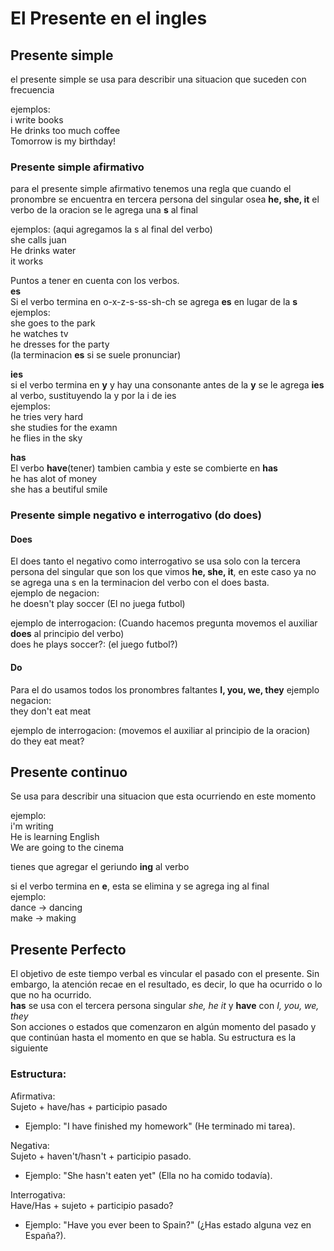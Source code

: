 # El Presente en el ingles

## Presente simple
el presente simple se usa para describir una situacion que suceden con frecuencia 

ejemplos:    
i write books   
He drinks too much coffee   
Tomorrow is my birthday!

### Presente simple afirmativo
para el presente simple afirmativo tenemos una regla que cuando el pronombre se encuentra en tercera persona del singular osea **he, she, it** el verbo de la oracion se le agrega una **s** al final

ejemplos: (aqui agregamos la s al final del verbo)   
she calls juan   
He drinks water   
it works   

Puntos a tener en cuenta con los verbos.    
**es**   
Si el verbo termina en o-x-z-s-ss-sh-ch se agrega **es** en lugar de la **s**      
ejemplos:   
she goes to the park   
he watches tv   
he dresses for the party   
(la terminacion **es** si se suele pronunciar)   

**ies**   
si el verbo termina en **y** y hay una consonante antes de la **y** se le agrega **ies** al verbo, sustituyendo la y por la i de ies   
ejemplos:   
he tries very hard   
she studies for the examn   
he flies in the sky   

**has**   
El verbo **have**(tener) tambien cambia y este se combierte en **has**   
he has alot of money   
she has a beutiful smile   

### Presente simple negativo e interrogativo (do does)
#### Does
El does tanto el negativo como interrogativo se usa solo con la tercera persona del singular que son los que vimos **he, she, it**, en este caso ya no se agrega una s en la terminacion del verbo con el does basta.   
ejemplo de negacion:   
he doesn't play soccer (El no juega futbol)   

ejemplo de interrogacion: (Cuando hacemos pregunta movemos el auxiliar **does** al principio del verbo)   
does he plays soccer?: (el juego futbol?)

#### Do
Para el do usamos todos los pronombres faltantes **I, you, we, they**
ejemplo negacion:   
they don't eat meat

ejemplo de interrogacion: (movemos el auxiliar al principio de la oracion)   
do they eat meat?   

## Presente continuo 
Se usa para describir una situacion que esta ocurriendo en este momento

ejemplo:    
i'm writing   
He is learning English   
We are going to the cinema    

tienes que agregar el geriundo **ing** al verbo   

si el verbo termina en **e**, esta se elimina y se agrega ing al final   
ejemplo:   
dance -> dancing   
make -> making   
## Presente Perfecto
El objetivo de este tiempo verbal es vincular el pasado con el presente. Sin embargo, la atención recae en el resultado, es decir, 
lo que ha ocurrido o lo que no ha ocurrido.    
**has** se usa con el tercera persona singular *she, he it* y **have** con *I, you, we, they*    
Son acciones o estados que comenzaron en algún momento del pasado y que continúan hasta el momento en que se habla. 
Su estructura es la siguiente

### Estructura:
Afirmativa:    
Sujeto + have/has + participio pasado
* Ejemplo: "I have finished my homework" (He terminado mi tarea).

Negativa:     
Sujeto + haven't/hasn't + participio pasado.     
* Ejemplo: "She hasn't eaten yet" (Ella no ha comido todavía).

Interrogativa:    
Have/Has + sujeto + participio pasado? 
* Ejemplo: "Have you ever been to Spain?" (¿Has estado alguna vez en España?).

    
